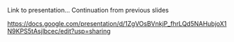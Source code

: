 Link to presentation...
Continuation from previous slides

https://docs.google.com/presentation/d/1ZgVOsBVnkjP_fhrLQd5NAHubjoX1N9KPS5tAsjlbcec/edit?usp=sharing
